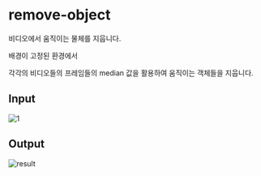 # remove-object

비디오에서 움직이는 물체를 지웁니다.

배경이 고정된 환경에서 

각각의 비디오들의 프레임들의 median 값을 활용하여 움직이는 객체들을 지웁니다.

## Input
![1](https://user-images.githubusercontent.com/17982163/115119253-64f2ef80-9fe2-11eb-9b47-7effc8db9d9b.gif)

## Output
![result](https://user-images.githubusercontent.com/17982163/115119320-b1d6c600-9fe2-11eb-845f-9567714a9262.png)


